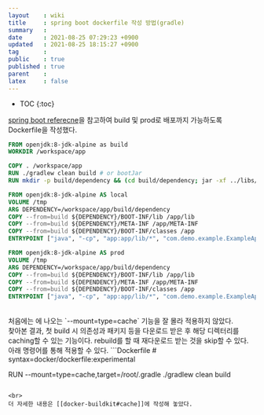```yaml
---
layout    : wiki
title     : spring boot dockerfile 작성 방법(gradle)
summary   : 
date      : 2021-08-25 07:29:23 +0900
updated   : 2021-08-25 18:15:27 +0900
tag       : 
public    : true
published : true
parent    : 
latex     : false
---
```

* TOC
{:toc}

[spring boot referecne]( https://spring.io/guides/topicals/spring-boot-docker/#a-better-dockerfile )을 참고하여 build 및 prod로 배포까지 가능하도록 Dockerfile을 작성했다.

```Dockerfile
FROM openjdk:8-jdk-alpine as build
WORKDIR /workspace/app

COPY . /workspace/app
RUN ./gradlew clean build # or bootJar
RUN mkdir -p build/dependency && (cd build/dependency; jar -xf ../libs/*.jar)

FROM openjdk:8-jdk-alpine AS local
VOLUME /tmp
ARG DEPENDENCY=/workspace/app/build/dependency
COPY --from=build ${DEPENDENCY}/BOOT-INF/lib /app/lib
COPY --from=build ${DEPENDENCY}/META-INF /app/META-INF
COPY --from=build ${DEPENDENCY}/BOOT-INF/classes /app
ENTRYPOINT ["java", "-cp", "app:app/lib/*", "com.demo.example.ExampleApplication"]

FROM openjdk:8-jdk-alpine AS prod
VOLUME /tmp
ARG DEPENDENCY=/workspace/app/build/dependency
COPY --from=build ${DEPENDENCY}/BOOT-INF/lib /app/lib
COPY --from=build ${DEPENDENCY}/META-INF /app/META-INF
COPY --from=build ${DEPENDENCY}/BOOT-INF/classes /app
ENTRYPOINT ["java", "-cp", "app:app/lib/*", "com.demo.example.ExampleApplication"]
```

<br>
처음에는 <https://spring.io/guides/topicals/spring-boot-docker/#_experimental_features>에 나오는 `--mount=type=cache` 기능을 잘 몰라 적용하지 않았다.

<br>
찾아본 결과, 첫 build 시 의존성과 패키지 등을 다운로드 받은 후 해당 디렉터리를 caching할 수 있는 기능이다. rebuild를 할 때 재다운로드 받는 것을 skip할 수 있다.

<br>
아래 명령어를 통해 적용할 수 있다.
```Dockerfile
# syntax=docker/dockerfile:experimental

RUN --mount=type=cache,target=/root/.gradle ./gradlew clean build
```

<br>
더 자세한 내용은 [[docker-buildkit#cache]]에 작성해 놓았다.

